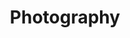 ---
title: Photography
permalink: /photography/
redirect_to: https://matthewapuya.passgallery.com/portfolio
image: pic01.jpg
---